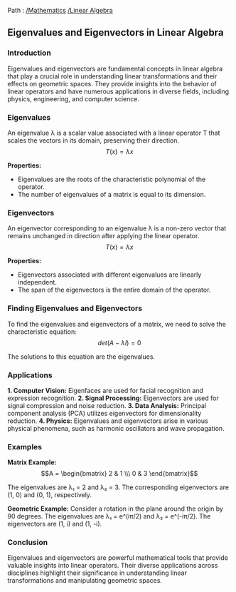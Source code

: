 Path : [/Mathematics](<..\..\index.md>) [/Linear Algebra](<..\index.md>)
## Eigenvalues and Eigenvectors in Linear Algebra

### Introduction

Eigenvalues and eigenvectors are fundamental concepts in linear algebra that play a crucial role in understanding linear transformations and their effects on geometric spaces. They provide insights into the behavior of linear operators and have numerous applications in diverse fields, including physics, engineering, and computer science.


### Eigenvalues

An eigenvalue λ is a scalar value associated with a linear operator T that scales the vectors in its domain, preserving their direction. 
$$T(x) = λx$$ 

**Properties:**
- Eigenvalues are the roots of the characteristic polynomial of the operator.
- The number of eigenvalues of a matrix is equal to its dimension.


### Eigenvectors

An eigenvector corresponding to an eigenvalue λ is a non-zero vector that remains unchanged in direction after applying the linear operator. 
$$T(x) = λx$$ 

**Properties:**
- Eigenvectors associated with different eigenvalues are linearly independent.
- The span of the eigenvectors is the entire domain of the operator.


### Finding Eigenvalues and Eigenvectors

To find the eigenvalues and eigenvectors of a matrix, we need to solve the characteristic equation:
$$det(A - λI) = 0$$

The solutions to this equation are the eigenvalues. 


### Applications

**1. Computer Vision:** Eigenfaces are used for facial recognition and expression recognition.
**2. Signal Processing:** Eigenvectors are used for signal compression and noise reduction.
**3. Data Analysis:** Principal component analysis (PCA) utilizes eigenvectors for dimensionality reduction.
**4. Physics:** Eigenvalues and eigenvectors arise in various physical phenomena, such as harmonic oscillators and wave propagation.


### Examples

**Matrix Example:**
$$A = \begin{bmatrix} 2 & 1 \\\ 0 & 3 \end{bmatrix}$$

The eigenvalues are λ₁ = 2 and λ₂ = 3. 
The corresponding eigenvectors are (1, 0) and (0, 1), respectively.


**Geometric Example:**
Consider a rotation in the plane around the origin by 90 degrees. The eigenvalues are λ₁ = e^(iπ/2) and λ₂ = e^(-iπ/2). 
The eigenvectors are (1, i) and (1, -i).


### Conclusion

Eigenvalues and eigenvectors are powerful mathematical tools that provide valuable insights into linear operators. Their diverse applications across disciplines highlight their significance in understanding linear transformations and manipulating geometric spaces.
